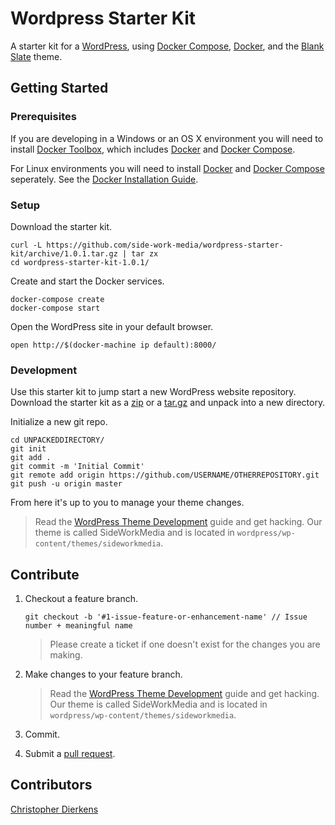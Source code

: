 [Blank Slate]: https://github.com/tidythemes/blankslate
[Docker]: https://docs.docker.com/
[Docker Compose]: https://docs.docker.com/compose/
[Docker Toolbox]: https://www.docker.com/products/docker-toolbox
[Docker Installation Guide]: https://docs.docker.com/compose/install/
[WordPress]: https://codex.wordpress.org/
[WordPress Theme Development]: https://codex.wordpress.org/Theme_Development
[Feature branch workflow]: https://www.atlassian.com/git/tutorials/comparing-workflows/feature-branch-workflow
[pull request]: https://github.com/side-work-media/wordpress-starter-kit/pulls
[Christopher Dierkens]: mailto:cjdierkens@gmail.com
[zip]: https://github.com/side-work-media/wordpress-starter-kit/archive/1.0.1.zip
[tar.gz]: https://github.com/side-work-media/wordpress-starter-kit/archive/1.0.1.tar.gz

# Wordpress Starter Kit

A starter kit for a [WordPress], using [Docker Compose], [Docker], and the [Blank Slate] theme.

## Getting Started

### Prerequisites

If you are developing in a Windows or an OS X environment you will need to install [Docker Toolbox], which includes [Docker] and [Docker Compose].

For Linux environments you will need to install [Docker] and [Docker Compose] seperately. See the [Docker Installation Guide].

### Setup

Download the starter kit.
```
curl -L https://github.com/side-work-media/wordpress-starter-kit/archive/1.0.1.tar.gz | tar zx
cd wordpress-starter-kit-1.0.1/
```

Create and start the Docker services.
```
docker-compose create
docker-compose start
```

Open the WordPress site in your default browser.
```
open http://$(docker-machine ip default):8000/
```

### Development
Use this starter kit to jump start a new WordPress website repository. Download the starter kit as a [zip] or a [tar.gz] and unpack into a new directory.

Initialize a new git repo.
```
cd UNPACKEDDIRECTORY/
git init
git add .
git commit -m 'Initial Commit'
git remote add origin https://github.com/USERNAME/OTHERREPOSITORY.git
git push -u origin master
```

From here it's up to you to manage your theme changes.

> Read the [WordPress Theme Development] guide and get hacking. Our theme is called SideWorkMedia and is located in `wordpress/wp-content/themes/sideworkmedia`.

## Contribute

1. Checkout a feature branch.

	```
	git checkout -b '#1-issue-feature-or-enhancement-name' // Issue number + meaningful name
	```
	> Please create a ticket if one doesn't exist for the changes you are making.
1. Make changes to your feature branch.
	> Read the [WordPress Theme Development] guide and get hacking. Our theme is called SideWorkMedia and is located in `wordpress/wp-content/themes/sideworkmedia`.

1. Commit.
1. Submit a [pull request].

## Contributors

[Christopher Dierkens]